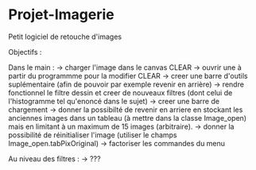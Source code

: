 Projet-Imagerie
===============

Petit logiciel de retouche d'images

Objectifs :


Dans le main :
-> charger l'image dans le canvas CLEAR
-> ouvrir une à partir du programmme pour la modifier CLEAR
-> creer une barre d'outils suplémentaire (afin de pouvoir par exemple revenir en arrière)
-> rendre fonctionnel le filtre dessin et creer de nouveaux filtres (dont celui de l'histogramme tel qu'enoncé dans le sujet)
-> creer une barre de chargement
-> donner la possibilté de revenir en arriere en stockant les anciennes images dans un tableau (à mettre dans la classe Image_open)
   mais en limitant à un maximum de 15 images (arbitraire).
-> donner la possibilité de réinitialiser l'image (utiliser le champs Image_open.tabPixOriginal)
-> factoriser les commandes du menu

Au niveau des filtres :
-> ???
